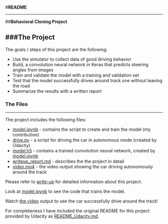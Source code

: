 #**README**


---

##**Behavioral Cloning Project**

###The Project
---

The goals / steps of this project are the following:
  
* Use the simulator to collect data of good driving behavior
* Build, a convolution neural network in Keras that predicts steering angles from images  
* Train and validate the model with a training and validation set  
* Test that the model successfully drives around track one without leaving the road  
* Summarize the results with a written report



### The Files
---

The project includes the following files:  

* [model.ipynb]() - contains the script to create and train the model (my contribution)
* [drive.py]() -  a script for driving the car in autonomous mode (created by Udacity)
* [model.h5]() - contains a trained convolution neural network, created by [model.ipynb]()
* [writeup_report.md]() - describes the the project in detail 
* [video.mp4]() - the video output showing the car driving autonomously around the track

Please refer to [write-up](./writeup_report.md) for detailed information about this project.

Look at [model.ipynb]() to see the code that trains the model.


Watch [the video](./video.mp4) output to see the car successfully drive around the track!


For completeness I have included the original README for this project provided by Udacity as [README_Udacity.md](README_Udacity.md).

